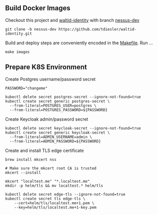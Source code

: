 
## Build Docker Images

Checkout this project and [waltid-identity](https://github.com/tdiesler/waltid-identity.git) 
with branch [nessus-dev](https://github.com/tdiesler/waltid-identity/tree/nessus-dev)

```
git clone -b nessus-dev https://github.com/tdiesler/waltid-identity.git
```

Build and deploy steps are conveniently encoded in the [Makefile](./Makefile). Run ...

```
make images
```

## Prepare K8S Environment

Create Postgres username/password secret

```
PASSWORD="changeme"

kubectl delete secret postgres-secret --ignore-not-found=true
kubectl create secret generic postgres-secret \
  --from-literal=POSTGRES_USER=postgres \
  --from-literal=POSTGRES_PASSWORD=${PASSWORD}
```

Create Keycloak admin/password secret

```
kubectl delete secret keycloak-secret --ignore-not-found=true
kubectl create secret generic keycloak-secret \
  --from-literal=ADMIN_USERNAME=admin \
  --from-literal=ADMIN_PASSWORD=${PASSWORD}
```

Create and install TLS edge certificate

```
brew install mkcert nss

# Make sure the mkcert root CA is trusted
mkcert --install

mkcert "localtest.me" "*.localtest.me"
mkdir -p helm/tls && mv localtest.* helm/tls

kubectl delete secret edge-tls --ignore-not-found=true
kubectl create secret tls edge-tls \
    --cert=helm/tls/localtest.me+1.pem \
    --key=helm/tls/localtest.me+1-key.pem
```
